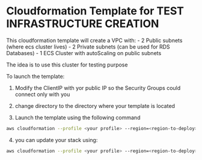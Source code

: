 # Cloudformation Template for TEST INFRASTRUCTURE CREATION

This cloudformation template will create a VPC with:
    - 2 Public subnets (where ecs cluster lives)
    - 2 Private subnets (can be used for RDS Databases)
    - 1 ECS Cluster with autoScaling on public subnets 

The idea is to use this cluster for testing purpose

To launch the template:

1. Modify the ClientIP with yor public IP so the Security Groups could connect only with you

2. change directory to the directory where your template is located

3. Launch the template using the following command

```bash
aws cloudformation --profile <your profile> --region=<region-to-deploy> create-stack --stack-name architecture-test --template-body file://./vpc-and-ecs-cluister.yml --capabilities CAPABILITY_IAM
```

4. you can update your stack using:

```bash
aws cloudformation --profile <your profile> --region=<region-to-deploy> update-stack --stack-name architecture-test --template-body file://./vpc-and-ecs-cluister.yml --capabilities CAPABILITY_IAM
```